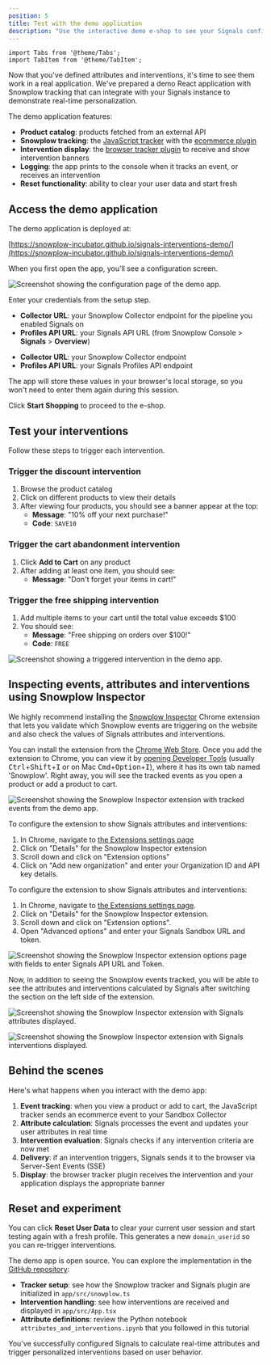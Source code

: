```yaml
---
position: 5
title: Test with the demo application
description: "Use the interactive demo e-shop to see your Signals configuration in action."
---
```


```mdx-code-block
import Tabs from '@theme/Tabs';
import TabItem from '@theme/TabItem';
```

Now that you've defined attributes and interventions, it's time to see them work in a real application. We've prepared a demo React application with Snowplow tracking that can integrate with your Signals instance to demonstrate real-time personalization.

The demo application features:

* **Product catalog**: products fetched from an external API
* **Snowplow tracking**: the [JavaScript tracker](/docs/sources/trackers/web-trackers/) with the [ecommerce plugin](/docs/sources/trackers/web-trackers/tracking-events/ecommerce/)
* **Intervention display**: the [browser tracker plugin](/docs/signals/receive-interventions/#using-the-browser-tracker-plugin) to receive and show intervention banners
* **Logging**: the app prints to the console when it tracks an event, or receives an intervention
* **Reset functionality**: ability to clear your user data and start fresh

## Access the demo application

The demo application is deployed at:

[https://snowplow-incubator.github.io/signals-interventions-demo/](https://snowplow-incubator.github.io/signals-interventions-demo/)

When you first open the app, you'll see a configuration screen.

![Screenshot showing the configuration page of the demo app.](./images/demo-configure.png)

Enter your credentials from the setup step.

<Tabs groupId="connection" queryString>
<TabItem value="console" label="Snowplow Console" default>

* **Collector URL**: your Snowplow Collector endpoint for the pipeline you enabled Signals on
* **Profiles API URL**: your Signals API URL (from Snowplow Console > **Signals** > **Overview**)

</TabItem>
<TabItem value="sandbox" label="Signals Sandbox">

* **Collector URL**: your Snowplow Collector endpoint
* **Profiles API URL**: your Signals Profiles API endpoint

</TabItem>
</Tabs>

The app will store these values in your browser's local storage, so you won't need to enter them again during this session.

Click **Start Shopping** to proceed to the e-shop.

## Test your interventions

Follow these steps to trigger each intervention.

### Trigger the discount intervention

1. Browse the product catalog
2. Click on different products to view their details
3. After viewing four products, you should see a banner appear at the top:
   * **Message**: "10% off your next purchase!"
   * **Code**: `SAVE10`

### Trigger the cart abandonment intervention

1. Click **Add to Cart** on any product
2. After adding at least one item, you should see:
   * **Message**: "Don't forget your items in cart!"

### Trigger the free shipping intervention

1. Add multiple items to your cart until the total value exceeds $100
2. You should see:
   * **Message**: "Free shipping on orders over $100!"
   * **Code**: `FREE`

![Screenshot showing a triggered intervention in the demo app.](./images/demo-intervention.png)

## Inspecting events, attributes and interventions using Snowplow Inspector

We highly recommend installing the [Snowplow Inspector](/docs/data-product-studio/data-quality/snowplow-inspector) Chrome extension that lets you validate which Snowplow events are triggering on the website and also check the values of Signals attributes and interventions.

You can install the extension from the [Chrome Web Store](https://chrome.google.com/webstore/detail/snowplow-inspector/maplkdomeamdlngconidoefjpogkmljm?hl=en). Once you add the extension to Chrome, you can view it by [opening Developer Tools](https://developer.chrome.com/docs/devtools/open/) (usually <kbd>Ctrl</kbd>+<kbd>Shift</kbd>+<kbd>I</kbd> or on Mac <kbd>Cmd</kbd>+<kbd>Option</kbd>+<kbd>I</kbd>), where it has its own tab named 'Snowplow'. Right away, you will see the tracked events as you open a product or add a product to cart.

![Screenshot showing the Snowplow Inspector extension with tracked events from the demo app.](./images/inspector-events.png)

<Tabs groupId="connection" queryString>
<TabItem value="console" label="Snowplow Console" default>

To configure the extension to show Signals attributes and interventions:

1. In Chrome, navigate to [the Extensions settings page](chrome://extensions/)
2. Click on "Details" for the Snowplow Inspector extension
3. Scroll down and click on "Extension options"
4. Click on "Add new organization" and enter your Organization ID and API key details.

</TabItem>
<TabItem value="sandbox" label="Signals Sandbox">

To configure the extension to show Signals attributes and interventions:

1. In Chrome, navigate to [the Extensions settings page](chrome://extensions/).
2. Click on "Details" for the Snowplow Inspector extension.
3. Scroll down and click on "Extension options".
4. Open "Advanced options" and enter your Signals Sandbox URL and token.

![Screenshot showing the Snowplow Inspector extension options page with fields to enter Signals API URL and Token.](./images/inspector-advanced-options.png)

</TabItem>
</Tabs>

Now, in addition to seeing the Snowplow events tracked, you will be able to see the attributes and interventions calculated by Signals after switching the section on the left side of the extension.

![Screenshot showing the Snowplow Inspector extension with Signals attributes displayed.](./images/inspector-attributes.png)

![Screenshot showing the Snowplow Inspector extension with Signals interventions displayed.](./images/inspector-interventions.png)

## Behind the scenes

Here's what happens when you interact with the demo app:

1. **Event tracking**: when you view a product or add to cart, the JavaScript tracker sends an ecommerce event to your Sandbox Collector
2. **Attribute calculation**: Signals processes the event and updates your user attributes in real time
3. **Intervention evaluation**: Signals checks if any intervention criteria are now met
4. **Delivery**: if an intervention triggers, Signals sends it to the browser via Server-Sent Events (SSE)
5. **Display**: the browser tracker plugin receives the intervention and your application displays the appropriate banner

## Reset and experiment

You can click **Reset User Data** to clear your current user session and start testing again with a fresh profile. This generates a new `domain_userid` so you can re-trigger interventions.

The demo app is open source. You can explore the implementation in the [GitHub repository](https://github.com/snowplow-incubator/signals-interventions-demo):

* **Tracker setup**: see how the Snowplow tracker and Signals plugin are initialized in `app/src/snowplow.ts`
* **Intervention handling**: see how interventions are received and displayed in `app/src/App.tsx`
* **Attribute definitions**: review the Python notebook `attributes_and_interventions.ipynb` that you followed in this tutorial

You've successfully configured Signals to calculate real-time attributes and trigger personalized interventions based on user behavior.
